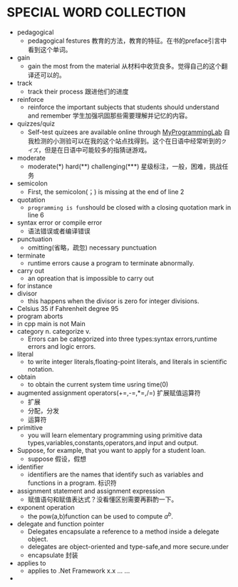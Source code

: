 # SPECIAL WORD COLLECTION
* pedagogical 
    * pedagogical festures   教育的方法，教育的特征。在书的preface引言中看到这个单词。
* gain
    * gain the most from the material   从材料中收货良多。觉得自己的这个翻译还可以的。
* track
    * track their process   跟进他们的进度
* reinforce
    * reinforce the important subjects that students should understand and remember   学生加强巩固那些需要理解并记忆的内容。
* quizzes/quiz
    * Self-test quizees are available online through [MyProgrammingLab]()   自我检测的小测验可以在我的这个站点找得到。这个在日语中经常听到的`クイズ`，但是在日语中可能较多的指猜谜游戏。
* moderate
    * moderate(\*) hard(\*\*) challenging(\*\*\*)   星级标注，一般，困难，挑战任务
* semicolon
    * First, the semicolon(；) is missing at the end of line 2
* quotation
    * `programming is fun`should be closed with a closing quotation mark in line 6
* syntax error or compile error
    * 语法错误或者编译错误
* punctuation
    * omitting(省略，疏忽) necessary punctuation
* terminate
    * runtime errors cause a program to terminate abnormally.
* carry out
    * an opreation that is impossible to carry out
* for instance
* divisor
    * this happens when the divisor is zero for integer divisions.
* Celsius 35 if Fahrenheit degree 95
* program aborts
* in cpp main is not Main
* category n.  categorize  v.
    * Errors can be categorized into three types:syntax errors,runtime errors and logic errors.
* literal
    * to write integer literals,floating-point literals, and literals in scientific notation.
* obtain
    * to obtain the current system time usring time(0)
* augmented assignment operators(+=,-=,*=,/=)   扩展赋值运算符
    * 扩展
    * 分配，分发
    * 运算符
* primitive
    * you will learn elementary programming using primitive data types,variables,constants,operators,and input and output.
* Suppose, for example, that you want to apply for a student loan.
    * suppose   假设，假想
* identifier
    * identifiers are the names that identify such as variables and functions in a program.   标识符
* assignment statement and assignment expression
    * 赋值语句和赋值表达式？没看懂区别需要再斟酌一下。
* exponent operation
    * the pow(a,b)function can be used to compute $a^b$.
* delegate and function pointer  
  * Delegates encapsulate a reference to a method inside a delegate object.
  * delegates are object-oriented and type-safe,and more secure.under
  * encapsulate 封装
* applies to
  * applies to .Net Framework x.x ... ...
* 
  